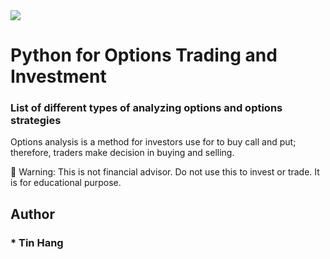 <img src="Options_Title.PNG">

# Python for Options Trading and Investment

### List of different types of analyzing options and options strategies  

Options analysis is a method for investors use for to buy call and put; therefore, traders make decision in buying and selling.   

:red_circle: Warning: This is not financial advisor.  Do not use this to invest or trade. It is for educational purpose.  

## Author  
### * Tin Hang  
